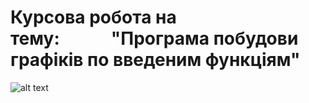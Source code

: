 # Курсова робота на тему:⠀⠀⠀⠀"Програма побудови графіків по введеним функціям"
![alt text](https://i.imgur.com/sjJhSnW.png)